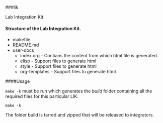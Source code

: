 ###lik

Lab Integration Kit

#### Structure of the Lab Integration Kit.

* makefile
* README.md
* user-docs
  * index.org     - Contians the content from which html file is generated.
  * elisp         - Support files to generate html
  * style         - Support files to generate html
  * org-templates - Support files to generate html


####Usage
    
`make -k` must be run which generates the *build* folder
containing all the required files for this particular LIK.

    make -k
    
The folder build is tarred and zipped that will be released to integrators.

    

    

